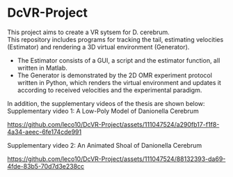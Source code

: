 # DcVR-Project
This project aims to create a VR sytsem for D. cerebrum.<br>
This repository includes programs for tracking the tail, estimating velocities (Estimator) and rendering a 3D virtual environment (Generator).
- The Estimator consists of a GUI, a script and the estimator function, all written in Matlab.
- The Generator is demonstrated by the 2D OMR experiment protocol written in Python, which renders the virtual environment and updates it according to received velocities and the experimental paradigm.

In addition, the supplementary videos of the thesis are shown below:<br>
Supplementary video 1: A Low-Poly Model of Danionella Cerebrum

https://github.com/leco10/DcVR-Project/assets/111047524/a290fb17-f1f8-4a34-aeec-6fe174cde991

Supplementary video 2: An Animated Shoal of Danionella Cerebrum

https://github.com/leco10/DcVR-Project/assets/111047524/88132393-da69-4fde-83b5-70d7d3e238cc

